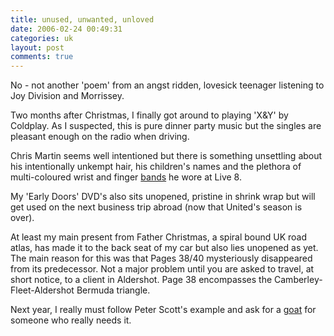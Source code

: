 ```yaml
---
title: unused, unwanted, unloved
date: 2006-02-24 00:49:31
categories: uk
layout: post
comments: true
---
```

No - not another 'poem' from an angst ridden, lovesick teenager
listening to Joy Division and Morrissey.

Two months after Christmas, I finally got around to playing 'X&Y' by
Coldplay. As I suspected, this is pure dinner party music but the
singles are pleasant enough on the radio when driving.

Chris Martin seems well intentioned but there is something unsettling
about his intentionally unkempt hair, his children's names and the
plethora of multi-coloured wrist and finger
[bands](http://www.inet.hr/~anvrzina/Coldplay.jpg) he wore at Live 8.

My 'Early Doors' DVD's also sits unopened, pristine in shrink wrap but
will get used on the next business trip abroad (now that United's season
is over).

At least my main present from Father Christmas, a spiral bound UK road
atlas, has made it to the back seat of my car but also lies unopened as
yet. The main reason for this was that Pages 38/40 mysteriously
disappeared from its predecessor. Not a major problem until you are
asked to travel, at short notice, to a client in Aldershot. Page 38
encompasses the Camberley-Fleet-Aldershot Bermuda triangle.

Next year, I really must follow Peter Scott's example and ask for a
[goat](http://pjs-random.blogspot.com/2005/12/i-suppose-i-should-be-working.html)
for someone who really needs it.
